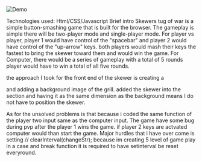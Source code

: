 ![Demo](/src/AppDemo.gif)

Technologies used: Html/CSS/Javascript
Brief intro
Skewers tug of war is a simple button-smashing game that is built for the browser. The gameplay is simple there will be two-player mode and single-player mode.
For player vs player, player 1 would have control of the "spacebar" and player 2 would have control of the "up-arrow" keys. both players would mash their keys the fastest to bring the skewer toward them and would win the game.
For Computer, there would be a series of gameplay with a total of 5 rounds player would have to win a total of all five rounds.

the approach I took for the front end of the skewer is creating a <section> and adding a background image of the grill. added the skewer into the section and having it as the same dimension as the background means I do not have to position the skewer.

As for the unsolved problems is that because i coded the same function of the player two input same as the computer input. The game have some bug during pvp after the player 1 wins the game. if player 2 keys are actvated computer would than start the game.
Major hurdles that i have over come is setting // clearInterval(changeStr);
because im creating 5 level of game play in a case and break function it is required to have setinterval be reset everyround.
